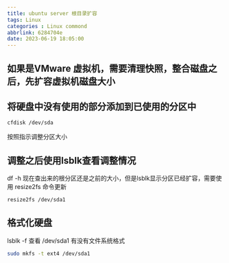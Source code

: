 ```yaml
---
title: ubuntu server 根目录扩容
tags: Linux
categories : Linux commond
abbrlink: 6284704e
date: 2023-06-19 18:05:00
---
```


## 如果是VMware 虚拟机，需要清理快照，整合磁盘之后，先扩容虚拟机磁盘大小

## 将硬盘中没有使用的部分添加到已使用的分区中

```bash
cfdisk /dev/sda
```

按照指示调整分区大小

## 调整之后使用lsblk查看调整情况

df -h 现在查出来的根分区还是之前的大小，但是lsblk显示分区已经扩容，需要使用 resize2fs 命令更新

```bash
resize2fs /dev/sda1
```

## 格式化硬盘

lsblk -f 查看 /dev/sda1 有没有文件系统格式

```bash
sudo mkfs -t ext4 /dev/sda1
```
